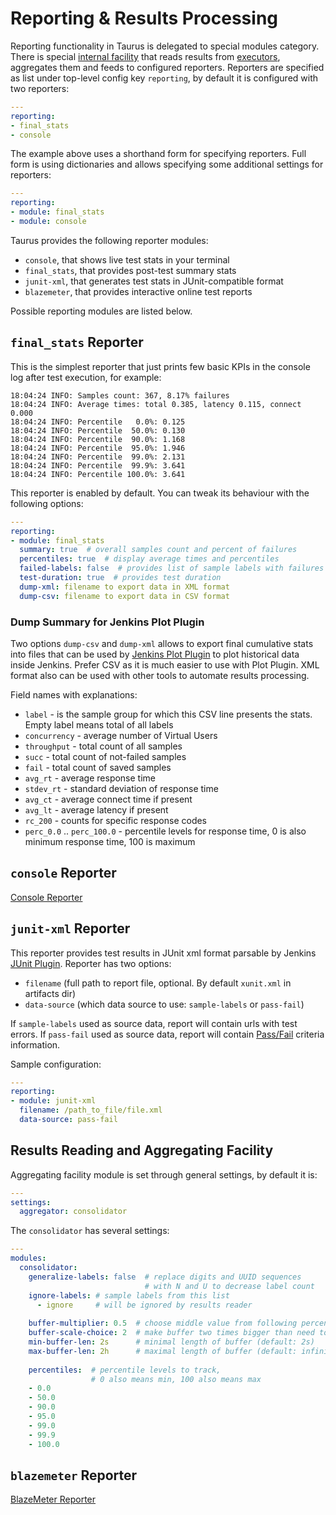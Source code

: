 # Reporting & Results Processing

Reporting functionality in Taurus is delegated to special modules category. There is special [internal facility](#results-reading-and-aggregating-facility) that reads results from [executors](ExecutionSettings.md), aggregates them and feeds to configured reporters. Reporters are specified as list under top-level config key `reporting`, by default it is configured with two reporters:

```yaml
---
reporting:
- final_stats
- console
```

The example above uses a shorthand form for specifying reporters. Full form is using dictionaries and allows specifying some additional settings for reporters:

```yaml
---
reporting:
- module: final_stats
- module: console
```

Taurus provides the following reporter modules:
- `console`, that shows live test stats in your terminal
- `final_stats`, that provides post-test summary stats
- `junit-xml`, that generates test stats in JUnit-compatible format
- `blazemeter`, that provides interactive online test reports


Possible reporting modules are listed below.

## `final_stats` Reporter

This is the simplest reporter that just prints few basic KPIs in the
console log after test execution, for example:
```
18:04:24 INFO: Samples count: 367, 8.17% failures
18:04:24 INFO: Average times: total 0.385, latency 0.115, connect 0.000
18:04:24 INFO: Percentile   0.0%: 0.125
18:04:24 INFO: Percentile  50.0%: 0.130
18:04:24 INFO: Percentile  90.0%: 1.168
18:04:24 INFO: Percentile  95.0%: 1.946
18:04:24 INFO: Percentile  99.0%: 2.131
18:04:24 INFO: Percentile  99.9%: 3.641
18:04:24 INFO: Percentile 100.0%: 3.641
```

This reporter is enabled by default. You can tweak its behaviour with
the following options:

```yaml
---
reporting:
- module: final_stats
  summary: true  # overall samples count and percent of failures
  percentiles: true  # display average times and percentiles
  failed-labels: false  # provides list of sample labels with failures
  test-duration: true  # provides test duration
  dump-xml: filename to export data in XML format
  dump-csv: filename to export data in CSV format
```

### Dump Summary for Jenkins Plot Plugin

Two options `dump-csv` and `dump-xml` allows to export final cumulative
stats into files that can be used by [Jenkins Plot Plugin](https://wiki.jenkins-ci.org/display/JENKINS/Plot+Plugin)
to plot historical data inside Jenkins. Prefer CSV as it is much easier
to use with Plot Plugin. XML format also can be used with other tools
to automate results processing.

Field names with explanations:

 -   `label` - is the sample group for which this CSV line presents the stats. Empty label means total of all labels
 -   `concurrency` - average number of Virtual Users
 -   `throughput` - total count of all samples
 -   `succ` - total count of not-failed samples   
 -   `fail`  - total count of saved samples
 -   `avg_rt` - average response time  
 -   `stdev_rt` - standard deviation of response time  
 -   `avg_ct` - average connect time if present
 -   `avg_lt`  - average latency if present 
 -   `rc_200` - counts for specific response codes
 -   `perc_0.0` .. `perc_100.0` - percentile levels for response time, 0 is also minimum response time, 100 is maximum

## `console` Reporter

[Console Reporter](ConsoleReporting.md)

## `junit-xml` Reporter

This reporter provides test results in JUnit xml format parsable by
Jenkins [JUnit Plugin](https://wiki.jenkins-ci.org/display/JENKINS/JUnit+Plugin).
Reporter has two options:
- `filename` (full path to report file, optional. By default `xunit.xml` in artifacts dir)
- `data-source` (which data source to use: `sample-labels` or `pass-fail`)

If `sample-labels` used as source data, report will contain urls with
test errors.
If `pass-fail` used as source data, report will contain
[Pass/Fail](Services.md#Pass-Fail-Criteria) criteria information.

Sample configuration:

```yaml
---
reporting:
- module: junit-xml
  filename: /path_to_file/file.xml
  data-source: pass-fail
```


## Results Reading and Aggregating Facility

Aggregating facility module is set through general settings, by default
it is: 

```yaml
---
settings:
  aggregator: consolidator
```

The `consolidator` has several settings:

```yaml
---
modules:
  consolidator:
    generalize-labels: false  # replace digits and UUID sequences 
                              # with N and U to decrease label count
    ignore-labels: # sample labels from this list 
      - ignore     # will be ignored by results reader
      
    buffer-multiplier: 0.5  # choose middle value from following percentiles list (95.0)
    buffer-scale-choice: 2  # make buffer two times bigger than need to receive 95% samples      
    min-buffer-len: 2s      # minimal length of buffer (default: 2s)
    max-buffer-len: 2h      # maximal length of buffer (default: infinity)
        
    percentiles:  # percentile levels to track, 
                  # 0 also means min, 100 also means max 
    - 0.0
    - 50.0
    - 90.0
    - 95.0
    - 99.0
    - 99.9
    - 100.0
```

## `blazemeter` Reporter

[BlazeMeter Reporter](BlazemeterReporting.md)
